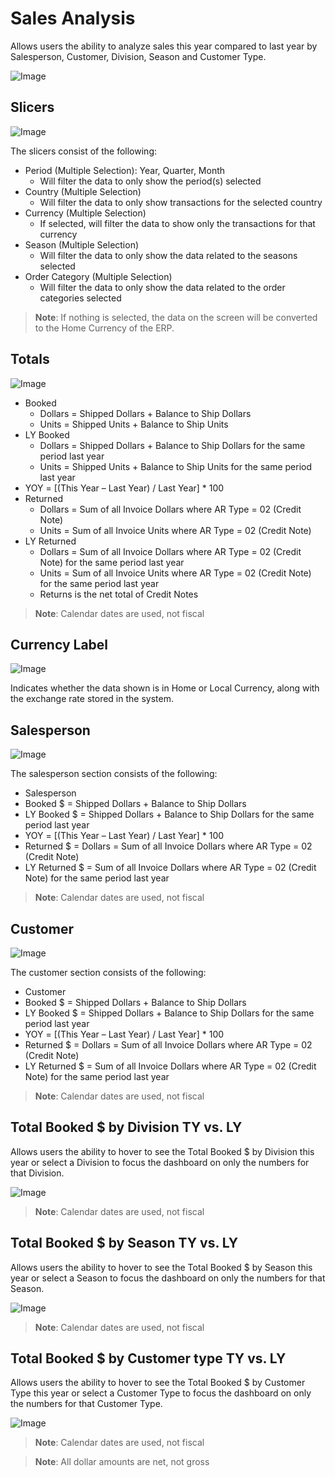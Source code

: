# Sales Analysis

Allows users the ability to analyze sales this year compared to last year by Salesperson, Customer, Division, Season and Customer Type.

![Image](../assets/img/sales-sales-analysis.png)

## Slicers

![Image](../assets/img/sales-sales-analysis-slicers.png)

The slicers consist of the following:

* Period (Multiple Selection): Year, Quarter, Month
  * Will filter the data to only show the period(s) selected
* Country (Multiple Selection)
  * Will filter the data to only show transactions for the selected country
* Currency (Multiple Selection)
  * If selected, will filter the data to show only the transactions for that currency
* Season (Multiple Selection)
  * Will filter the data to only show the data related to the seasons selected
* Order Category (Multiple Selection)
  * Will filter the data to only show the data related to the order categories selected

> **Note**: If nothing is selected, the data on the screen will be converted to the Home Currency of the ERP.

## Totals

![Image](../assets/img/sales-sales-analysis-totals.png)

* Booked
  * Dollars = Shipped Dollars + Balance to Ship Dollars
  * Units = Shipped Units + Balance to Ship Units
* LY Booked
  * Dollars = Shipped Dollars + Balance to Ship Dollars for the same period last year
  * Units = Shipped Units + Balance to Ship Units for the same period last year
* YOY = [(This Year – Last Year) / Last Year] * 100
* Returned
  * Dollars = Sum of all Invoice Dollars where AR Type = 02 (Credit Note)
  * Units = Sum of all Invoice Units where AR Type = 02 (Credit Note)
* LY Returned 
  * Dollars = Sum of all Invoice Dollars where AR Type = 02 (Credit Note) for the same period last year
  * Units = Sum of all Invoice Units where AR Type = 02 (Credit Note) for the same period last year
  * Returns is the net total of Credit Notes

> **Note**: Calendar dates are used, not fiscal

## Currency Label

![Image](../assets/img/sales-sales-analysis-currency.png)

Indicates whether the data shown is in Home or Local Currency, along with the exchange rate stored in the system.

## Salesperson

![Image](../assets/img/sales-sales-analysis-salesperson.png)

The salesperson section consists of the following:

* Salesperson
* Booked $ = Shipped Dollars + Balance to Ship Dollars
* LY Booked $ = Shipped Dollars + Balance to Ship Dollars for the same period last year
* YOY = [(This Year – Last Year) / Last Year] * 100
* Returned $ = Dollars = Sum of all Invoice Dollars where AR Type = 02 (Credit Note)
* LY Returned $ = Sum of all Invoice Dollars where AR Type = 02 (Credit Note) for the same period last year

> **Note**: Calendar dates are used, not fiscal

## Customer

![Image](../assets/img/sales-sales-analysis-customer.png)

The customer section consists of the following:

* Customer
* Booked $ = Shipped Dollars + Balance to Ship Dollars
* LY Booked $ = Shipped Dollars + Balance to Ship Dollars for the same period last year
* YOY = [(This Year – Last Year) / Last Year] * 100
* Returned $ = Dollars = Sum of all Invoice Dollars where AR Type = 02 (Credit Note)
* LY Returned $ = Sum of all Invoice Dollars where AR Type = 02 (Credit Note) for the same period last year

> **Note**: Calendar dates are used, not fiscal

## Total Booked $ by Division TY vs. LY

Allows users the ability to hover to see the Total Booked $ by Division this year or select a Division to focus the dashboard on only the numbers for that Division.

![Image](../assets/img/sales-sales-analysis-booked-by-division.gif)

> **Note**: Calendar dates are used, not fiscal

## Total Booked $ by Season TY vs. LY

Allows users the ability to hover to see the Total Booked $ by Season this year or select a Season to focus the dashboard on only the numbers for that Season.

![Image](../assets/img/sales-sales-analysis-booked-by-season.gif)

> **Note**: Calendar dates are used, not fiscal

## Total Booked $ by Customer type TY vs. LY

Allows users the ability to hover to see the Total Booked $ by Customer Type this year or select a Customer Type to focus the dashboard on only the numbers for that Customer Type.

![Image](../assets/img/sales-sales-analysis-booked-by-customer-type.gif)

> **Note**: Calendar dates are used, not fiscal

> **Note**: All dollar amounts are net, not gross
